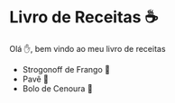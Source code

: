 # Livro de Receitas ☕ 

  Olá ✋, bem vindo ao meu livro de receitas 
  
  - Strogonoff de Frango 🐔
  - Pavê 🍫
  - Bolo de Cenoura 🥕

